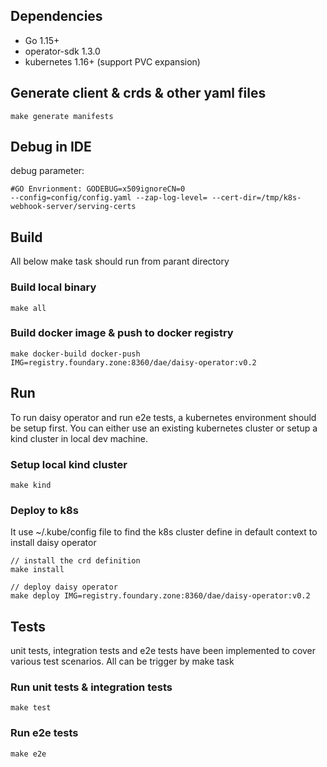 ## Dependencies

- Go 1.15+
- operator-sdk 1.3.0
- kubernetes 1.16+ (support PVC expansion)

## Generate client & crds & other yaml files
```
make generate manifests
```

## Debug in IDE
debug parameter: 
```
#GO Envrionment: GODEBUG=x509ignoreCN=0
--config=config/config.yaml --zap-log-level= --cert-dir=/tmp/k8s-webhook-server/serving-certs
```

## Build
All below make task should run from parant directory

### Build local binary

```
make all
```

### Build docker image & push to docker registry

```
make docker-build docker-push IMG=registry.foundary.zone:8360/dae/daisy-operator:v0.2
```

## Run
To run daisy operator and run e2e tests, a kubernetes environment should be setup first. 
You can either use an existing kubernetes cluster or setup a kind cluster 
in local dev machine.

### Setup local kind cluster
```
make kind
```

### Deploy to k8s
It use ~/.kube/config file to find the k8s cluster 
define in default context to install daisy operator

```
// install the crd definition
make install

// deploy daisy operator
make deploy IMG=registry.foundary.zone:8360/dae/daisy-operator:v0.2
```

## Tests

unit tests, integration tests and e2e tests have been implemented to 
cover various test scenarios. All can be trigger by make task

### Run unit tests & integration tests
```
make test
```

### Run e2e tests
```
make e2e
```

